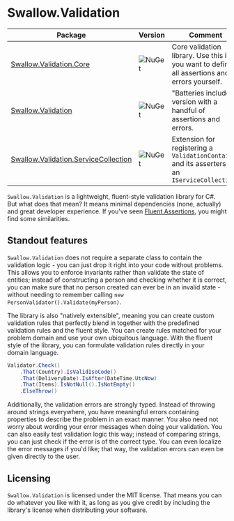 # Swallow.Validation

| Package                                                                                                      | Version                                                                      | Comment                                                                                        |
|--------------------------------------------------------------------------------------------------------------|------------------------------------------------------------------------------|------------------------------------------------------------------------------------------------|
| [Swallow.Validation.Core](https://www.nuget.org/packages/Swallow.Validation.Core/)                           | ![NuGet](https://buildstats.info/nuget/Swallow.Validation.Core)              | Core validation library. Use this if you want to define all assertions and errors yourself.    |
| [Swallow.Validation](https://www.nuget.org/packages/Swallow.Validation/)                                     | ![NuGet](https://buildstats.info/nuget/Swallow.Validation)                   | "Batteries included" version with a handful of assertions and errors.                          |
| [Swallow.Validation.ServiceCollection](https://www.nuget.org/packages/Swallow.Validation.ServiceCollection/) | ![NuGet](https://buildstats.info/nuget/Swallow.Validation.ServiceCollection) | Extension for registering a `ValidationContainer` and its asserters in an `IServiceCollection` |

`Swallow.Validation` is a lightweight, fluent-style validation library for C#. But what does that mean? It means minimal dependencies (none, actually)
and great developer experience. If you've seen
[Fluent Assertions](https://fluentassertions.com/), you might find some similarities.

## Standout features

`Swallow.Validation` does not require a separate class to contain the validation logic - you can just drop it right into your code without problems.
This allows you to enforce invariants rather than validate the state of entities; instead of constructing a person and checking whether it is correct,
you can make sure that no person created can ever be in an invalid state - without needing to remember
calling `new PersonValidator().Validate(myPerson)`.

The library is also "natively extensible", meaning you can create custom validation rules that perfectly blend in together with the predefined
validation rules and the fluent style. You can create rules matched for your problem domain and use your own ubiquitous language. With the fluent
style of the library, you can formulate validation rules directly in your domain language.

```C#
Validator.Check()
    .That(Country).IsValidIsoCode()
    .That(DeliveryDate).IsAfter(DateTime.UtcNow)
    .That(Items).IsNotNull().IsNotEmpty()
    .ElseThrow()
```

Additionally, the validation errors are strongly typed. Instead of throwing around strings everywhere, you have meaningful errors containing
properties to describe the problem in an exact manner. You also need not worry about wording your error messages when doing your validation. You can
also easily test validation logic this way; instead of comparing strings, you can just check if the error is of the correct type. You can even
localize the error messages if you'd like; that way, the validation errors can even be given directly to the user.

## Licensing

`Swallow.Validation` is licensed under the MIT license. That means you can do whatever you like with it, as long as you give credit by including the
library's license when distributing your software.
